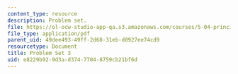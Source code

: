 ```yaml
---
content_type: resource
description: Problem set.
file: https://ol-ocw-studio-app-qa.s3.amazonaws.com/courses/5-04-principles-of-inorganic-chemistry-ii-fall-2008/e8229b929d3ad37477048759cb21bf6d_5_04_f08_ps3.pdf
file_type: application/pdf
parent_uid: 49dee493-49ff-2d68-31eb-d0927ee74cd9
resourcetype: Document
title: Problem Set 3
uid: e8229b92-9d3a-d374-7704-8759cb21bf6d
---
```

